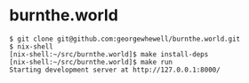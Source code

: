 # burnthe.world

    $ git clone git@github.com:georgewhewell/burnthe.world.git
    $ nix-shell
    [nix-shell:~/src/burnthe.world]$ make install-deps
    [nix-shell:~/src/burnthe.world]$ make run
    Starting development server at http://127.0.0.1:8000/
